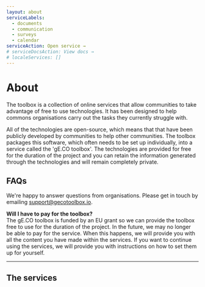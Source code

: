 ```yaml
---
layout: about
serviceLabels:
  - documents
  - communication
  - surveys
  - calendar
serviceAction: Open service →
# serviceDocsAction: View docs →
# localeServices: []
---
```


# About

The toolbox is a collection of online services that allow communities to take advantage of free to use technologies.
It has been designed to help commons organisations carry out the tasks they currently struggle with.

All of the technologies are open-source, which means that that have been publicly developed by communities to help other communities.
The toolbox packages this software, which often needs to be set up individually, into a service called the 'gE.CO toolbox'.
The technologies are provided for free for the duration of the project
and you can retain the information generated through the technologies and will remain completely private.

## FAQs

We're happy to answer questions from organisations.
Please get in touch by emailing [support@gecotoolbox.io](mailto:support@gecotoolbox.io).

**Will I have to pay for the toolbox?**<br>
The gE.CO toolbox is funded by an EU grant so we can provide the toolbox free to use for the duration of the project.
In the future, we may no longer be able to pay for the service.
When this happens, we will provide you with all the content you have made within the services.
If you want to continue using the services, we will provide you with instructions on how to set them up for yourself.

<hr>

## The services

